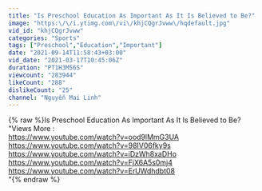 ```yaml
---
title: "Is Preschool Education As Important As It Is Believed to Be?"
image: "https:\/\/i.ytimg.com\/vi\/khjCQgrJvww\/hqdefault.jpg"
vid_id: "khjCQgrJvww"
categories: "Sports"
tags: ["Preschool","Education","Important"]
date: "2021-09-14T11:58:43+03:00"
vid_date: "2021-03-17T10:45:06Z"
duration: "PT1H3M56S"
viewcount: "283944"
likeCount: "288"
dislikeCount: "25"
channel: "Nguyễn Mai Linh"
---
```

{% raw %}Is Preschool Education As Important As It Is Believed to Be?<br />&quot;Views More :<br /><a rel="nofollow" target="blank" href="https://www.youtube.com/watch?v=ood9lMmG3UA">https://www.youtube.com/watch?v=ood9lMmG3UA</a><br /><a rel="nofollow" target="blank" href="https://www.youtube.com/watch?v=98IV06fky9s">https://www.youtube.com/watch?v=98IV06fky9s</a><br /><a rel="nofollow" target="blank" href="https://www.youtube.com/watch?v=iDzWh8xaDHo">https://www.youtube.com/watch?v=iDzWh8xaDHo</a><br /><a rel="nofollow" target="blank" href="https://www.youtube.com/watch?v=FjX6A5s0mj4">https://www.youtube.com/watch?v=FjX6A5s0mj4</a><br /><a rel="nofollow" target="blank" href="https://www.youtube.com/watch?v=ErUWdhdbt08">https://www.youtube.com/watch?v=ErUWdhdbt08</a><br />&quot;{% endraw %}
